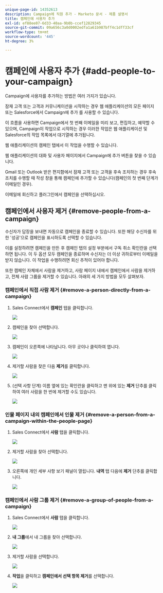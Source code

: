 ```yaml
---
unique-page-id: 14352613
description: Campaign에 직원 추가 - Marketo 문서 - 제품 설명서
title: 캠페인에 사용자 추가
exl-id: ef88ee07-6d33-40aa-9b0b-ccef12829345
source-git-commit: 09a656c3a0d0002edfa1a61b987bff4c1dff33cf
workflow-type: tm+mt
source-wordcount: '445'
ht-degree: 3%

---
```


# 캠페인에 사용자 추가 {#add-people-to-your-campaign}

Campaign에 사용자를 추가하는 방법은 여러 가지가 있습니다.

잠재 고객 또는 고객과 커뮤니케이션을 시작하는 경우 웹 애플리케이션의 모든 페이지 또는 Salesforce에서 Campaign에 추가 를 사용할 수 있습니다.

이 흐름을 사용하면 Campaign에서 첫 번째 이메일을 미리 보고, 편집하고, 예약할 수 있으며, Campaign이 작업으로 시작하는 경우 이러한 작업은 웹 애플리케이션 및 Salesforce의 작업 목록에서 대기열에 추가됩니다.

웹 애플리케이션의 캠페인 탭에서 이 작업을 수행할 수 있습니다.

웹 애플리케이션의 대화 및 사용자 페이지에서 Campaign에 추가 버튼을 찾을 수 있습니다.

Gmail 또는 Outlook 받은 편지함에서 잠재 고객 또는 고객을 후속 조치하는 경우 후속 조치를 수행할 때 작성 창을 통해 캠페인에 추가할 수 있습니다(캠페인의 첫 번째 단계가 이메일인 경우).

이메일에 회신하고 플러그인에서 캠페인을 선택하십시오.

## 캠페인에서 사용자 제거 {#remove-people-from-a-campaign}

수신자가 답장을 보내면 자동으로 캠페인을 종료할 수 있습니다. 또한 해당 수신자를 위한 &#39;성공&#39;으로 캠페인을 표시하도록 선택할 수 있습니다.

이를 설정하려면 캠페인을 만든 후 캠페인 탭의 설정 부분에서 구독 취소 확인란을 선택하면 됩니다. 이 두 옵션 모두 캠페인을 종료하며 수신자는 더 이상 귀하로부터 이메일을 받지 않습니다. 이 작업을 수행하려면 회신 추적이 있어야 합니다.

또한 캠페인 자체에서 사람을 제거하고, 사람 페이지 내에서 캠페인에서 사람을 제거하고, 전체 사람 그룹을 제거할 수 있습니다. 아래의 세 가지 방법을 모두 살펴보자.

### 캠페인에서 직접 사람 제거 {#remove-a-person-directly-from-a-campaign}

1. Sales Connect에서 **캠페인** 탭을 클릭합니다.

   ![](assets/one.png)

1. 캠페인을 찾아 선택합니다.

   ![](assets/two.png)

1. 캠페인이 오른쪽에 나타납니다. 아무 곳이나 클릭하여 엽니다.

   ![](assets/three.png)

1. 제거할 사람을 찾은 다음 **제거**&#x200B;를 클릭합니다.

   ![](assets/four.png)

1. (선택 사항 단계) 이름 옆에 있는 확인란을 클릭하고 맨 위에 있는 **제거** 단추를 클릭하여 여러 사람을 한 번에 제거할 수도 있습니다.

   ![](assets/five.png)

### 인물 페이지 내의 캠페인에서 인물 제거 {#remove-a-person-from-a-campaign-within-the-people-page}

1. Sales Connect에서 **사람** 탭을 클릭합니다.

   ![](assets/one-a.png)

1. 제거할 사람을 찾아 선택합니다.

   ![](assets/two-a.png)

1. 오른쪽에 개인 세부 사항 보기 패널이 열립니다. **내역** 탭 다음에 **제거** 단추를 클릭합니다.

   ![](assets/three-a.png)

### 캠페인에서 사람 그룹 제거 {#remove-a-group-of-people-from-a-campaign}

1. Sales Connect에서 **사람** 탭을 클릭합니다.

   ![](assets/one-b.png)

1. **내 그룹**&#x200B;에서 내 그룹을 찾아 선택합니다.

   ![](assets/two-b.png)

1. 제거할 사람을 선택합니다.

   ![](assets/three-b.png)

1. **작업**&#x200B;을 클릭하고 **캠페인에서 선택 항목 제거**&#x200B;를 선택합니다.

   ![](assets/four-b.png)
